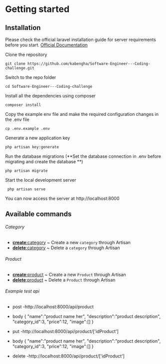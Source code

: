 # Getting started

## Installation

Please check the official laravel installation guide for server requirements before you start. [Official Documentation](https://laravel.com/docs/5.4/installation#installation)

Clone the repository

    git clone https://github.com/kabengha/Software-Engineer---Coding-challenge.git
   
Switch to the repo folder 

    cd Software-Engineer---Coding-challenge
 
Install all the dependencies using composer

    composer install

Copy the example env file and make the required configuration changes in the .env file

    cp .env.example .env
  
Generate a new application key

    php artisan key:generate


Run the database migrations (**Set the database connection in .env before migrating and create the database **)

    php artisan migrate
   
Start the local development server

     php artisan serve

You can now access the server at http://localhost:8000


## Available commands

###### Category

- [**create**:category](#create-category) ~ Create a new `category` through Artisan
- [**delete**:category](#delete-category) ~ Delete a `category` through Artisan


###### Product

- [**create**:product](#create-product) ~ Create a new `Product` through Artisan
- [**delete**:product](#delete-product) ~ Delete a `Product` through Artisan


###### Example test api
- post
-http://localhost:8000/api/product
- body 
    {
        "name":"product name her",
        "description":"product description",
        "category_id":3,
        "price":12,
        "image":[]
    }

- put
-http://localhost:8000/api/product/['idProduct']
- body 
    {
        "name":"product name her",
        "description":"product description",
        "category_id":3,
        "price":12,
        "image":[]
    }

 - delete
-http://localhost:8000/api/product/['idProduct'] 
